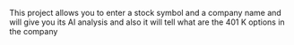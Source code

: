 This project allows you to enter a stock symbol and a company name and will give you its AI analysis and also it will tell what are the 401 K options in the company
